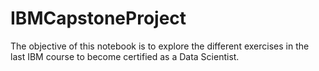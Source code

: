 # IBMCapstoneProject
The objective of this notebook is to explore the different exercises in the last IBM course to become certified as a Data Scientist.
